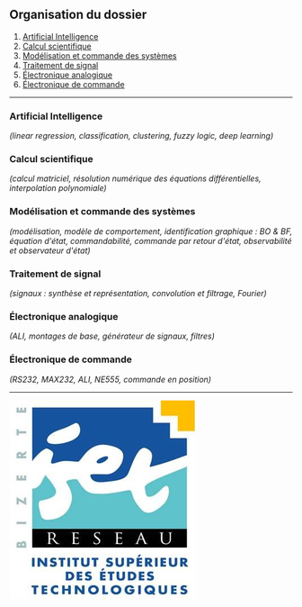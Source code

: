 ## Organisation du dossier

1. [Artificial Intelligence](https://github.com/a-mhamdi/isetbz/tree/main/Artificial%20Intelligence)
1. [Calcul scientifique](https://github.com/a-mhamdi/isetbz/tree/main/Calcul%20scientifique)
1. [Modélisation et commande des systèmes](https://github.com/a-mhamdi/isetbz/tree/main/Mod%C3%A9lisation%20et%20commande%20des%20syst%C3%A8mes)
1. [Traitement de signal](https://github.com/a-mhamdi/isetbz/tree/main/Traitement%20de%20signal)
1. [Électronique analogique](https://github.com/a-mhamdi/isetbz/tree/main/Électronique%20analogique)
1. [Électronique de commande](https://github.com/a-mhamdi/isetbz/tree/main/Électronique%20de%20commande)

------

### **Artificial Intelligence**
*(linear regression, classification, clustering, fuzzy logic, deep learning)*

### **Calcul scientifique**
*(calcul matriciel, résolution numérique des équations différentielles, interpolation polynomiale)*

### **Modélisation et commande des systèmes**
*(modélisation, modèle de comportement, identification graphique : BO & BF, équation d'état, commandabilité, commande par retour d'état, observabilité et observateur d'état)*

### **Traitement de signal**
*(signaux : synthèse et représentation, convolution et filtrage, Fourier)*

### **Électronique analogique**
*(ALI, montages de base, générateur de signaux, filtres)*

### **Électronique de commande**
*(RS232, MAX232, ALI, NE555, commande en position)*

------
![ISET de Bizerte](logo-isetbz.png)
